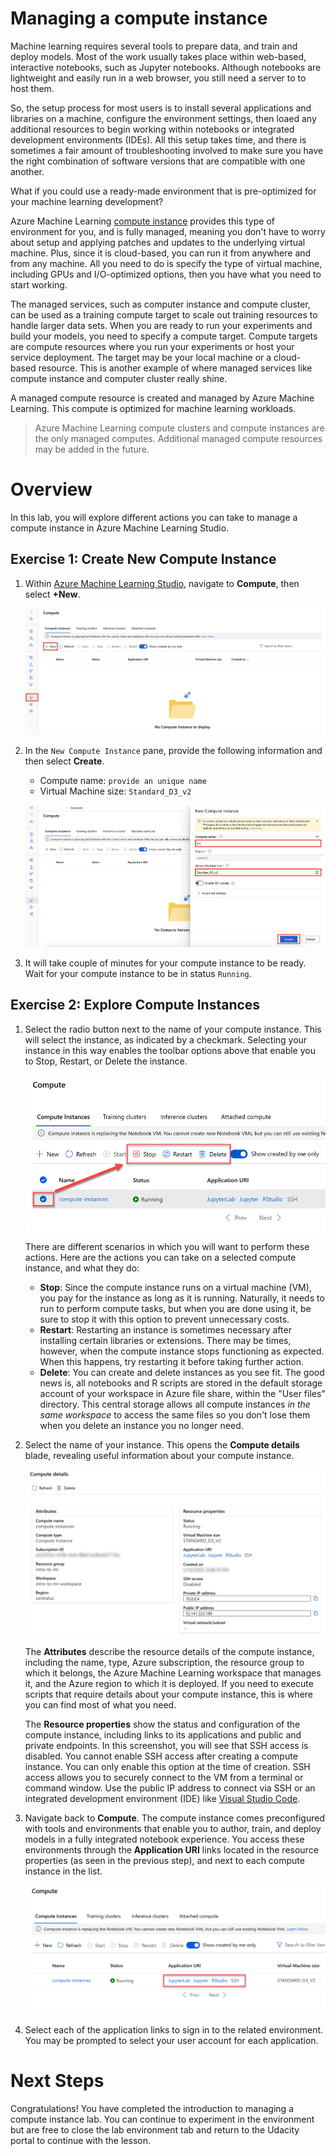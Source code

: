 # Managing a compute instance

Machine learning requires several tools to prepare data, and train and deploy models. Most of the work usually takes place within web-based, interactive notebooks, such as Jupyter notebooks. Although notebooks are lightweight and easily run in a web browser, you still need a server to to host them.

So, the setup process for most users is to install several applications and libraries on a machine, configure the environment settings, then loaed any additional resources to begin working within notebooks or integrated development environments (IDEs). All this setup takes time, and there is sometimes a fair amount of troubleshooting involved to make sure you have the right combination of software versions that are compatible with one another.

What if you could use a ready-made environment that is pre-optimized for your machine learning development?

Azure Machine Learning [compute instance](https://docs.microsoft.com/azure/machine-learning/concept-compute-instance) provides this type of environment for you, and is fully managed, meaning you don't have to worry about setup and applying patches and updates to the underlying virtual machine. Plus, since it is cloud-based, you can run it from anywhere and from any machine. All you need to do is specify the type of virtual machine, including GPUs and I/O-optimized options, then you have what you need to start working.

The managed services, such as computer instance and compute cluster, can be used as a training compute target to scale out training resources to handle larger data sets. When you are ready to run your experiments and build your models, you need to specify a compute target. Compute targets are compute resources where you run your experiments or host your service deployment. The target may be your local machine or a cloud-based resource. This is another example of where managed services like compute instance and computer cluster really shine.

A managed compute resource is created and managed by Azure Machine Learning. This compute is optimized for machine learning workloads.

> Azure Machine Learning compute clusters and compute instances are the only managed computes. Additional managed compute resources may be added in the future.

# Overview

In this lab, you will explore different actions you can take to manage a compute instance in Azure Machine Learning Studio.

## Exercise 1: Create New Compute Instance

1. Within [Azure Machine Learning Studio](https://ml.azure.com/), navigate to **Compute**, then select **+New**.

    ![The compute instances blade is displayed.](images/new_compute_1.png "Create New Compute Instance")

2. In the `New Compute Instance` pane, provide the following information and then select **Create**.

    - Compute name: `provide an unique name`
    - Virtual Machine size: `Standard_D3_v2`

    ![The New Compute Instance pane is displayed.](images/new_compute_2.png "Create New Compute Instance")

3. It will take couple of minutes for your compute instance to be ready.  Wait for your compute instance to be in status `Running`.

## Exercise 2: Explore Compute Instances

1. Select the radio button next to the name of your compute instance. This will select the instance, as indicated by a checkmark. Selecting your instance in this way enables the toolbar options above that enable you to Stop, Restart, or Delete the instance.

    ![The checkmark appears next to the instance and an arrow is pointing from the checkmark to the enabled buttons on the toolbar above.](images/selected-compute-instance.png "Selected compute instance")

    There are different scenarios in which you will want to perform these actions. Here are the actions you can take on a selected compute instance, and what they do:

    * **Stop**: Since the compute instance runs on a virtual machine (VM), you pay for the instance as long as it is running. Naturally, it needs to run to perform compute tasks, but when you are done using it, be sure to stop it with this option to prevent unnecessary costs.
    * **Restart**: Restarting an instance is sometimes necessary after installing certain libraries or extensions. There may be times, however, when the compute instance stops functioning as expected. When this happens, try restarting it before taking further action.
    * **Delete**: You can create and delete instances as you see fit. The good news is, all notebooks and R scripts are stored in the default storage account of your workspace in Azure file share, within the "User files" directory. This central storage allows all compute instances *in the same workspace* to access the same files so you don't lose them when you delete an instance you no longer need.

2. Select the name of your instance. This opens the **Compute details** blade, revealing useful information about your compute instance.

    ![The compute instance details are shown.](images/compute-instance-details.png "Compute details")

    The **Attributes** describe the resource details of the compute instance, including the name, type, Azure subscription, the resource group to which it belongs, the Azure Machine Learning workspace that manages it, and the Azure region to which it is deployed. If you need to execute scripts that require details about your compute instance, this is where you can find most of what you need.

    The **Resource properties** show the status and configuration of the compute instance, including links to its applications and public and private endpoints. In this screenshot, you will see that SSH access is disabled. You cannot enable SSH access after creating a compute instance. You can only enable this option at the time of creation. SSH access allows you to securely connect to the VM from a terminal or command window. Use the public IP address to connect via SSH or an integrated development environment (IDE) like [Visual Studio Code](https://docs.microsoft.com/azure/machine-learning/tutorial-setup-vscode-extension).

3. Navigate back to **Compute**. The compute instance comes preconfigured with tools and environments that enable you to author, train, and deploy models in a fully integrated notebook experience. You access these environments through the **Application URI** links located in the resource properties (as seen in the previous step), and next to each compute instance in the list.

    ![The links under the Application URI column are highlighted.](images/application-uri.png "Application URI")

4. Select each of the application links to sign in to the related environment. You may be prompted to select your user account for each application.

# Next Steps

Congratulations! You have completed the introduction to managing a compute instance lab. You can continue to experiment in the environment but are free to close the lab environment tab and return to the Udacity portal to continue with the lesson.
